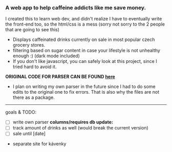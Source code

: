 ### A web app to help caffeine addicts like me save money.
I created this to learn web dev, and didn't realize I have to eventually write the front-end too, so the html/css is a mess (sorry not sorry to the 2 people that are going to see this)

- Displays caffeinated drinks currently on sale in most popular czech grocery stores.
- filtering based on sugar content in case your lifestyle is not unhealthy enough :) (dark mode included)
- If you don't like javascript, you can safely look at this project, since I tried hard to avoid it.


**ORIGINAL CODE FOR PARSER CAN BE FOUND [here](https://github.com/prostmich/pykupi)**
- I plan on writing my own parser in the future since I had to do some edits to the original one to fix errors. That is also why the files are not there as a package. 


---
goals & TODO:
- [ ] write own parser
**columns/requires db update:**
- [ ] track amount of drinks as well (would break the current version)
- [ ] sale until [date] 
- separate site for kávenky
